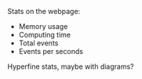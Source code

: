Stats on the webpage:
- Memory usage
- Computing time
- Total events
- Events per seconds

Hyperfine stats, maybe with diagrams?